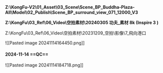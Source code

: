 **Z:\KongFu-V2\01_Asset\03_Scene\Scene_BP_Buddha-Plaza-All\Model\02_Publish\Scene_BP_surround_view_071_12000_V3**

**Z:\KongFu\03_Ref\06_Video\空拍素材\20240305 功夫_素材 8k (Inspire 3 )**

Z:\KongFu\03_Ref\06_Video\空拍素材\20231209_空拍\影像\7_飛向港口

![[Pasted image 20241114164450.png]]

#### 2024-11-14 ==QC==
![[Pasted image 20241114184718.png]]